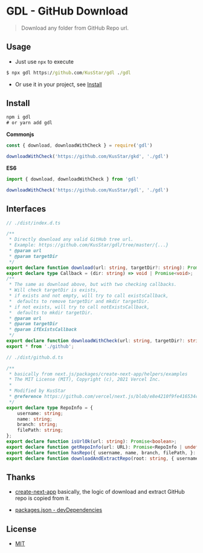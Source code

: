 # GDL - GitHub Download

> Download any folder from GitHub Repo url.

## Usage

- Just use `npx` to execute
```cmd
$ npx gdl https://github.com/KusStar/gdl ./gdl
```

- Or use it in your project, see [Install](#install)

## Install

```cmd
npm i gdl
# or yarn add gdl
```

**Commonjs**
```js
const { download, downloadWithCheck } = require('gdl')

downloadWithCheck('https://github.com/KusStar/gkd', './gdl')
```

**ES6**
```js
import { download, downloadWithCheck } from 'gdl'

downloadWithCheck('https://github.com/KusStar/gdl', './gdl')
```

## Interfaces

```ts
// ./dist/index.d.ts

/**
 * Directly download any valid GitHub tree url.
 * Example: https://github.com/KusStar/gdl/tree/master/{...}
 * @param url
 * @param targetDir
 */
export declare function download(url: string, targetDir?: string): Promise<void>;
export declare type Callback = (dir: string) => void | Promise<void>;
/**
 * The same as download above, but with two checking callbacks.
 * Will check targetDir is exists,
 * if exists and not empty, will try to call existsCallback,
 *  defaults to remove targetDir and mkdir targetDir.
 * if not exists, will try to call notExistsCallback,
 *  defaults to mkdir targetDir.
 * @param url
 * @param targetDir
 * @param ifExistsCallback
 */
export declare function downloadWithCheck(url: string, targetDir?: string, ifExistsCallback?: Callback, notExistsCallback?: Callback): Promise<void>;
export * from './github';
```

```ts
// ./dist/github.d.ts

/**
 * basically from next.js/packages/create-next-app/helpers/examples
 * The MIT License (MIT), Copyright (c), 2021 Vercel Inc.
 *
 * Modified by KusStar
 * @reference https://github.com/vercel/next.js/blob/e8e4210f9fe416534c36ceb9d3ad82dd02906cc6/packages/create-next-app/helpers/examples.ts
 */
export declare type RepoInfo = {
    username: string;
    name: string;
    branch: string;
    filePath: string;
};
export declare function isUrlOk(url: string): Promise<boolean>;
export declare function getRepoInfo(url: URL): Promise<RepoInfo | undefined>;
export declare function hasRepo({ username, name, branch, filePath, }: RepoInfo): Promise<boolean>;
export declare function downloadAndExtractRepo(root: string, { username, name, branch, filePath }: RepoInfo): Promise<void>;
```

## Thanks

- [create-next-app](https://github.com/vercel/next.js/tree/e8e4210f9fe416534c36ceb9d3ad82dd02906cc6/packages/create-next-app)
  basically, the logic of download and extract GitHub repo is copied from it.

- [packages.json - devDependencies](./package.json)

## License

- [MIT](./LICENSE)